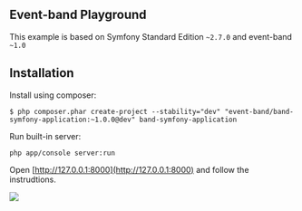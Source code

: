 ## Event-band Playground

This example is based on Symfony Standard Edition `~2.7.0` and event-band `~1.0`

Installation
------------

Install using composer:

```
$ php composer.phar create-project --stability="dev" "event-band/band-symfony-application:~1.0.0@dev" band-symfony-application
```

Run built-in server:

```
php app/console server:run
```

Open [http://127.0.0.1:8000](http://127.0.0.1:8000) and follow the instrudtions.

![](https://cloud.githubusercontent.com/assets/104727/9636134/aa60e570-51a2-11e5-8aea-bff633394b92.png)
